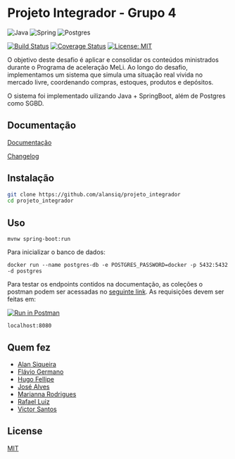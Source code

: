 # Projeto Integrador - Grupo 4

![Java](https://img.shields.io/badge/java-%23ED8B00.svg?style=for-the-badge&logo=java&logoColor=white)
![Spring](https://img.shields.io/badge/spring-%236DB33F.svg?style=for-the-badge&logo=spring&logoColor=white)
![Postgres](https://img.shields.io/badge/postgres-%23316192.svg?style=for-the-badge&logo=postgresql&logoColor=white)

[![Build Status](https://travis-ci.org/codecentric/springboot-sample-app.svg?branch=master)](https://travis-ci.org/codecentric/springboot-sample-app)
[![Coverage Status](https://coveralls.io/repos/github/codecentric/springboot-sample-app/badge.svg?branch=master)](https://coveralls.io/github/codecentric/springboot-sample-app?branch=master)
[![License: MIT](https://img.shields.io/badge/License-MIT-yellow.svg)](https://opensource.org/licenses/MIT)

O objetivo deste desafio é aplicar e consolidar os conteúdos ministrados durante o Programa de aceleração MeLi.
Ao longo do desafio, implementamos um sistema que simula uma situação real vivida no mercado livre, coordenando compras, estoques, produtos e depósitos.

O sistema foi implementado uilizando Java + SpringBoot, além de Postgres como SGBD.
## Documentação

[Documentação](/document/readme.md)


[Changelog](/document/changelog.md)


## Instalação

```bash
git clone https://github.com/alansiq/projeto_integrador
cd projeto_integrador
```

## Uso

```
mvnw spring-boot:run
```

Para inicializar o banco de dados:

```
docker run --name postgres-db -e POSTGRES_PASSWORD=docker -p 5432:5432 -d postgres
```

Para testar os endpoints contidos na documentação, as coleções o postman podem ser acessadas no [seguinte link](/document).
As requisições devem ser feitas em:

[![Run in Postman](https://run.pstmn.io/button.svg)](https://god.gw.postman.com/run-collection/20819592-c6b6537e-8c59-4586-8f0a-6749e30f202b?action=collection%2Ffork&collection-url=entityId%3D20819592-c6b6537e-8c59-4586-8f0a-6749e30f202b%26entityType%3Dcollection%26workspaceId%3Dd64d0851-ac01-4ad9-9d72-4e34bfade50a)
```
localhost:8080
```

## Quem fez

- [Alan Siqueira](https://github.com/alansiq)
- [Flávio Germano](https://github.com/fgnanni)
- [Hugo Fellipe](https://github.com/hugofellipecruz)
- [José Alves](https://github.com/josalves-meli)
- [Marianna Rodrigues](https://github.com/marianna-meli)
- [Rafael Luiz](https://github.com/rafaelluiz-meli)
- [Victor Santos](https://github.com/victosantos)


## License
[MIT](https://choosealicense.com/licenses/mit/)